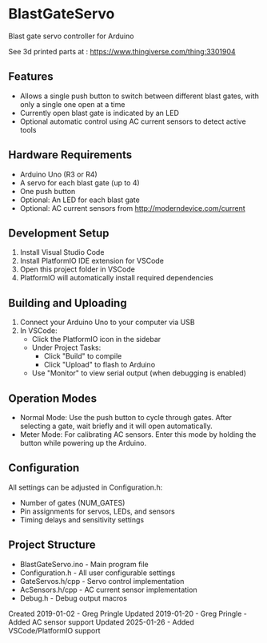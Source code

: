 # BlastGateServo
Blast gate servo controller for Arduino

See 3d printed parts at : https://www.thingiverse.com/thing:3301904

## Features
* Allows a single push button to switch between different blast gates, with only a single one open at a time
* Currently open blast gate is indicated by an LED
* Optional automatic control using AC current sensors to detect active tools

## Hardware Requirements
* Arduino Uno (R3 or R4)
* A servo for each blast gate (up to 4)
* One push button
* Optional: An LED for each blast gate
* Optional: AC current sensors from http://moderndevice.com/current

## Development Setup
1. Install Visual Studio Code
2. Install PlatformIO IDE extension for VSCode
3. Open this project folder in VSCode
4. PlatformIO will automatically install required dependencies

## Building and Uploading
1. Connect your Arduino Uno to your computer via USB
2. In VSCode:
   - Click the PlatformIO icon in the sidebar
   - Under Project Tasks:
     - Click "Build" to compile
     - Click "Upload" to flash to Arduino
   - Use "Monitor" to view serial output (when debugging is enabled)

## Operation Modes
* Normal Mode: Use the push button to cycle through gates. After selecting a gate, wait briefly and it will open automatically.
* Meter Mode: For calibrating AC sensors. Enter this mode by holding the button while powering up the Arduino.

## Configuration
All settings can be adjusted in Configuration.h:
* Number of gates (NUM_GATES)
* Pin assignments for servos, LEDs, and sensors
* Timing delays and sensitivity settings

## Project Structure
* BlastGateServo.ino - Main program file
* Configuration.h - All user configurable settings
* GateServos.h/cpp - Servo control implementation
* AcSensors.h/cpp - AC current sensor implementation
* Debug.h - Debug output macros

Created 2019-01-02 - Greg Pringle
Updated 2019-01-20 - Greg Pringle - Added AC sensor support
Updated 2025-01-26 - Added VSCode/PlatformIO support
